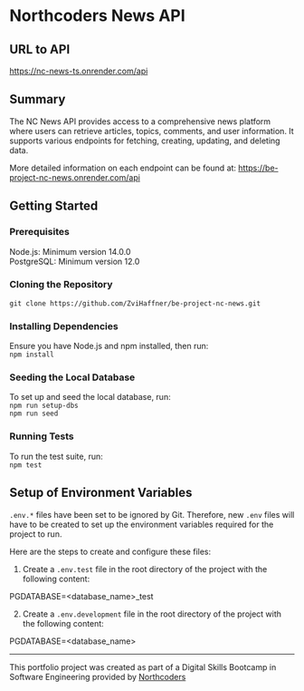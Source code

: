 # Northcoders News API

## URL to API

https://nc-news-ts.onrender.com/api

## Summary

The NC News API provides access to a comprehensive news platform where users can retrieve articles, topics, comments, and user information. It supports various endpoints for fetching, creating, updating, and deleting data.

More detailed information on each endpoint can be found at:
https://be-project-nc-news.onrender.com/api

## Getting Started

### Prerequisites
Node.js: Minimum version 14.0.0  
PostgreSQL: Minimum version 12.0  

### Cloning the Repository

`git clone https://github.com/ZviHaffner/be-project-nc-news.git`

### Installing Dependencies

Ensure you have Node.js and npm installed, then run:  
`npm install`

### Seeding the Local Database

To set up and seed the local database, run:  
`npm run setup-dbs`  
`npm run seed`

### Running Tests

To run the test suite, run:  
`npm test`

## Setup of Environment Variables

`.env.*` files have been set to be ignored by Git. Therefore, new `.env` files will have to be created to set up the environment variables required for the project to run.  

Here are the steps to create and configure these files:

1. Create a `.env.test` file in the root directory of the project with the following content:

  PGDATABASE=<database_name>_test

2. Create a `.env.development` file in the root directory of the project with the following content:

  PGDATABASE=<database_name>

--- 

This portfolio project was created as part of a Digital Skills Bootcamp in Software Engineering provided by [Northcoders](https://northcoders.com/)
